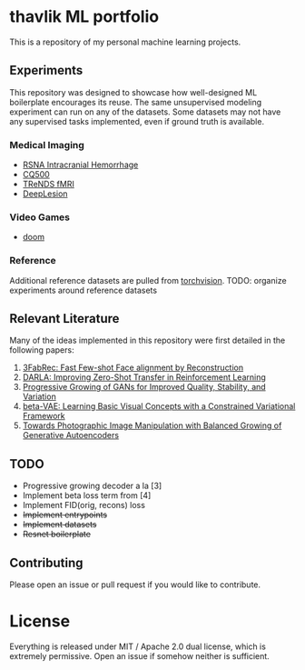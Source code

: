 # thavlik ML portfolio
This is a repository of my personal machine learning projects.

## Experiments
This repository was designed to showcase how well-designed ML boilerplate encourages its reuse. The same unsupervised modeling experiment can run on any of the datasets. Some datasets may not have any supervised tasks implemented, even if ground truth is available.

### Medical Imaging
- [RSNA Intracranial Hemorrhage](experiments/rsna-intracranial/)
- [CQ500](experiments/cq500/)
- [TReNDS fMRI](experiments/trends-fmri/)
- [DeepLesion](experiments/deeplesion/)

### Video Games
- [doom](experiments/doom/)

### Reference
Additional reference datasets are pulled from [torchvision](https://pytorch.org/docs/stable/torchvision/datasets.html).
TODO: organize experiments around reference datasets

## Relevant Literature
Many of the ideas implemented in this repository were first detailed in the following papers:

1. [3FabRec: Fast Few-shot Face alignment by Reconstruction](https://arxiv.org/abs/1911.10448)
2. [DARLA: Improving Zero-Shot Transfer in Reinforcement Learning](https://arxiv.org/abs/1707.08475)
3. [Progressive Growing of GANs for Improved Quality, Stability, and Variation](https://arxiv.org/abs/1710.10196)
4. [beta-VAE: Learning Basic Visual Concepts with a Constrained Variational Framework](https://openreview.net/forum?id=Sy2fzU9gl)
5. [Towards Photographic Image Manipulation with Balanced Growing of Generative Autoencoders](https://arxiv.org/abs/1904.06145)

## TODO
- Progressive growing decoder a la [3]
- Implement beta loss term from [4]
- Implement FID(orig, recons) loss
- ~~Implement entrypoints~~
- ~~Implement datasets~~
- ~~Resnet boilerplate~~

## Contributing
Please open an issue or pull request if you would like to contribute.

# License
Everything is released under MIT / Apache 2.0 dual license, which is extremely permissive. Open an issue if somehow neither is sufficient.
